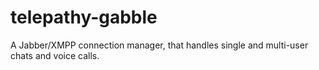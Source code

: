 # telepathy-gabble
A Jabber/XMPP connection manager, that handles single and multi-user chats and voice calls.
